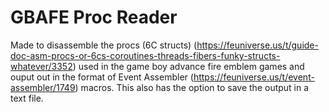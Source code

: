 # GBAFE Proc Reader
 
Made to disassemble the procs (6C structs) (https://feuniverse.us/t/guide-doc-asm-procs-or-6cs-coroutines-threads-fibers-funky-structs-whatever/3352)
used in the game boy advance fire emblem games and ouput out in the format of Event Assembler (https://feuniverse.us/t/event-assembler/1749) macros.
This also has the option to save the output in a text file.
